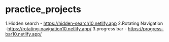 # practice_projects

1.Hidden search - https://hidden-search10.netlify.app
2.Rotating Navigation -https://rotating-navigation10.netlify.app/
3.progress bar - https://progress-bar10.netlify.app/
